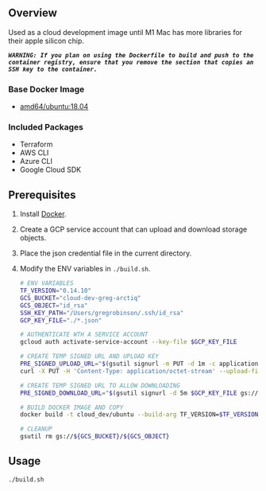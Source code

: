 ## Overview
Used as a cloud development image until M1 Mac has more libraries for their apple silicon chip.

***`WARNING: If you plan on using the Dockerfile to build and push to the container registry, ensure that you remove the section that copies an SSH key to the container.`***

### Base Docker Image

* [amd64/ubuntu:18.04](https://hub.docker.com/r/amd64/ubuntu/)

### Included Packages

* Terraform
* AWS CLI
* Azure CLI
* Google Cloud SDK

## Prerequisites

1. Install [Docker](https://www.docker.com/).

2. Create a GCP service account that can upload and download storage objects.

3. Place the json credential file in the current directory.

3. Modify the ENV variables in `./build.sh`.
    ```sh
    # ENV VARIABLES
    TF_VERSION="0.14.10"
    GCS_BUCKET="cloud-dev-greg-arctiq"
    GCS_OBJECT="id_rsa"
    SSH_KEY_PATH="/Users/gregrobinson/.ssh/id_rsa"
    GCP_KEY_FILE="./*.json"
    
    # AUTHENTICATE WTH A SERVICE ACCOUNT
    gcloud auth activate-service-account --key-file $GCP_KEY_FILE
    
    # CREATE TEMP SIGNED URL AND UPLOAD KEY
    PRE_SIGNED_UPLOAD_URL="$(gsutil signurl -m PUT -d 1m -c application/octet-stream -u gs://${GCS_BUCKET}/${GCS_OBJECT} | grep -o "https://.*")"
    curl -X PUT -H 'Content-Type: application/octet-stream' --upload-file $SSH_KEY_PATH $PRE_SIGNED_UPLOAD_URL
    
    # CREATE TEMP SIGNED URL TO ALLOW DOWNLOADING
    PRE_SIGNED_DOWNLOAD_URL="$(gsutil signurl -d 5m $GCP_KEY_FILE gs://${GCS_BUCKET}/${GCS_OBJECT} | grep -o "https://.*")"
    
    # BUILD DOCKER IMAGE AND COPY
    docker build -t cloud_dev/ubuntu --build-arg TF_VERSION=$TF_VERSION --build-arg PRE_SIGNED_DOWNLOAD_URL=$PRE_SIGNED_DOWNLOAD_URL .
    
    # CLEANUP
    gsutil rm gs://${GCS_BUCKET}/${GCS_OBJECT}
    ```
## Usage

    ./build.sh
